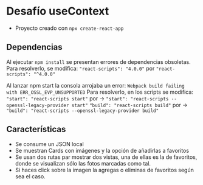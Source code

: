 # Desafío useContext

- Proyecto creado con `npx create-react-app`

## Dependencias

Al ejecutar `npm install` se presentan errores de dependencias obsoletas.
Para resolverlo, se modifica:
`"react-scripts": "4.0.0"` por `"react-scripts": "^4.0.0"`

Al lanzar npm start la consola arrojaba un error: `Webpack build failing with ERR_OSSL_EVP_UNSUPPORTED`
Para resolverlo, en los scripts se modifica:
`"start": "react-scripts start"` por -> `"start": "react-scripts --openssl-legacy-provider start"`
`"build": "react-scripts build"` por -> `"build": "react-scripts --openssl-legacy-provider build"`

## Características

- Se consume un JSON local
- Se muestran Cards con imágenes y la opción de añadirlas a favoritos
- Se usan dos rutas par mostrar dos vistas, una de ellas es la de favoritos, donde se visualizan sólo las fotos marcadas como tal.
- Si haces click sobre la imagen la agregas o eliminas de favoritos según sea el caso.
